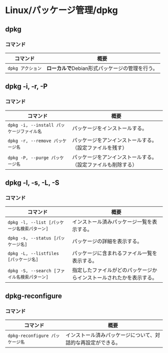 # Linux/パッケージ管理/dpkg

## dpkg

### コマンド

|コマンド|概要|
|---|---|
|`dpkg アクション`|**ローカルで**Debian形式パッケージの管理を行う。|

## dpkg -i, -r, -P

### コマンド

| コマンド                           | 概要                                                         |
| ------------------------------------ | ------------------------------------------------------------ |
| `dpkg -i, --install パッケージファイル名` | パッケージをインストールする。                               |
| `dpkg -r, --remove パッケージ名`          | パッケージをアンインストールする。（設定ファイルを残す）     |
| `dpkg -P, --purge パッケージ名`           | パッケージをアンインストールする。（設定ファイルも削除する） |

## dpkg -l, -s, -L, -S

### コマンド

| コマンド                              | 概要                                                         |
| --------------------------------------- | ------------------------------------------------------------ |
| `dpkg -l, --list [パッケージ名検索パターン]` | インストール済みパッケージ一覧を表示する。                   |
| `dpkg -s, --status [パッケージ名]`           | パッケージの詳細を表示する。                                 |
| `dpkg -L, --listfiles [パッケージ名]`        | パッケージに含まれるファイル一覧を表示する。                 |
| `dpkg -S, --search [ファイル名検索パターン]` | 指定したファイルがどのパッケージからインストールされたかを表示する。 |

## dpkg-reconfigure

### コマンド

|コマンド|概要|
|---|---|
|`dpkg-reconfigure パッケージ名`|インストール済みパッケージについて、対話的な再設定ができる。|
